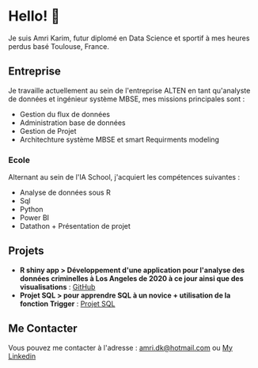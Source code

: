 # Hello! 👋

Je suis Amri Karim, futur diplomé en Data Science et sportif à mes heures perdus basé Toulouse, France.
## Entreprise
Je travaille actuellement au sein de l'entreprise ALTEN en tant qu'analyste de données et ingénieur système MBSE, mes missions principales sont : 

- Gestion du flux de données
- Administration base de données
- Gestion de Projet
- Architechture système MBSE et smart Requirments modeling
  
### Ecole 
Alternant au sein de l'IA School, j'acquiert les compétences suivantes : 

- Analyse de données sous R
- Sql
- Python
- Power BI
- Datathon + Présentation de projet 

## Projets 
- **R shiny app > Développement d'une application pour l'analyse des données criminelles à Los Angeles de 2020 à ce jour ainsi que des visualisations** :
   [GitHub](https://github.com/doriankari/RshinyApp.git)
- **Projet SQL > pour apprendre SQL à un novice + utilisation de la fonction Trigger** :
   [Projet SQL](https://view.genial.ly/65607ac013dc120011ad03e1/presentation-presentation-projet-de-recherches) 

## Me Contacter 
Vous pouvez me contacter à l'adresse : amri.dk@hotmail.com ou [My Linkedin](https://www.linkedin.com/in/dorian-amri-8685a2177/)



<!--
**doriankari/doriankari** is a ✨ _special_ ✨ repository because its `README.md` (this file) appears on your GitHub profile.

Here are some ideas to get you started:

- 🔭 I’m currently working on ...
- 🌱 I’m currently learning ...
- 👯 I’m looking to collaborate on ...
- 🤔 I’m looking for help with ...
- 💬 Ask me about ...
- 📫 How to reach me: ...
- 😄 Pronouns: ...
- ⚡ Fun fact: ...
-->
